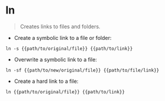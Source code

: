 # ln

> Creates links to files and folders.

- Create a symbolic link to a file or folder:

`ln -s {{path/to/original/file}} {{path/to/link}}`

- Overwrite a symbolic link to a file:

`ln -sf {{path/to/new/original/file}} {{path/to/file/link}}`

- Create a hard link to a file:

`ln {{path/to/original/file}} {{path/to/link}}`
